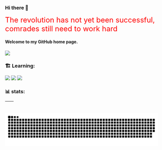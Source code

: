 ### Hi there 👋

<font color=red size=5>The revolution has not yet been successful, comrades still need to work hard</font>

####  Welcome to my GitHub home page.

<img align="center" src="https://readme-typing-svg.demolab.com?font=Fira+Code&pause=1000&width=435&lines=Hello%2C+I'm+Shi+Qi;I'm+a+front-end+developer;Nice+to+meet+you!">

### 🏗️ Learning:

<div style="flex">
<img src="https://img.shields.io/badge/vuejs-%2335495e.svg?style=for-the-badge&logo=vuedotjs&logoColor=%234FC08D"/>
<img src="https://img.shields.io/badge/typescript-%23007ACC.svg?style=for-the-badge&logo=typescript&logoColor=white"/>
<img src="https://img.shields.io/badge/node.js-6DA55F?style=for-the-badge&logo=node.js&logoColor=white"/>
</div>

### 📊 stats:

| <img align="center" src="https://github-readme-stats.vercel.app/api?username=shiqi1100&show_icons=true&theme=transparent&hide_border=true" alt="" /> | <img align="center" src="https://github-readme-stats.vercel.app/api/top-langs/?username=shiqi1100&hide_border=true" alt="" /> |
| ----------------------------------------------------------------------------------------------------------------------------------------------- | --------------------------------------------------------------------------------------------------------------------------------------------------------- |

![](https://github.com/shiqi1100/shiqi1100/blob/output/github-contribution-grid-snake.svg)

<!--
**shiqi1100/shiqi1100** is a ✨ _special_ ✨ repository because its `README.md` (this file) appears on your GitHub profile.

Here are some ideas to get you started:

- 🔭 I’m currently working on ...
- 🌱 I’m currently learning ...
- 👯 I’m looking to collaborate on ...
- 🤔 I’m looking for help with ...
- 💬 Ask me about ...
- 📫 How to reach me: ...
- 😄 Pronouns: ...
- ⚡ Fun fact: ...
-->
